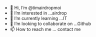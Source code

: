 - 👋 Hi, I’m @timairdropmoi
- 👀 I’m interested in ...airdrop
- 🌱 I’m currently learning ...IT
- 💞️ I’m looking to collaborate on ...Github
- 📫 How to reach me ... contact me

<!---
timairdropmoi/timairdropmoi is a ✨ special ✨ repository because its `README.md` (this file) appears on your GitHub profile.
You can click the Preview link to take a look at your changes.
--->
